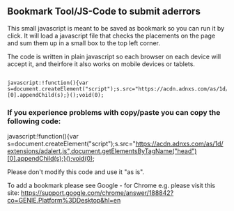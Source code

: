 ## Bookmark Tool/JS-Code to submit aderrors

This small javascript is meant to be saved as bookmark so you can run it by click.
It will load a javascript file that checks the placements on the page and sum them up in a small box to the top left corner.

The code is written in plain javascript so each browser on each device will accept it,
and theirfore it also works on mobile devices or tablets.

```

javascript:!function(){var s=document.createElement("script");s.src="https://acdn.adnxs.com/as/1d/extensions/adalert.js",document.getElementsByTagName("head")[0].appendChild(s);}();void(0);

```

### If you experience problems with copy/paste you can copy the following code:

javascript:!function(){var s=document.createElement("script");s.src="https://acdn.adnxs.com/as/1d/extensions/adalert.js",document.getElementsByTagName("head")[0].appendChild(s);}();void(0);



Please don't modify this code and use it "as is".

To add a bookmark please see Google - for Chrome e.g. please visit this site:
https://support.google.com/chrome/answer/188842?co=GENIE.Platform%3DDesktop&hl=en

